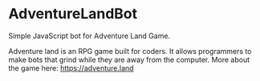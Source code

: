 # AdventureLandBot
Simple JavaScript bot for Adventure Land Game.

Adventure land is an RPG game built for coders. It allows programmers to make bots that grind while they are away from the computer. More about the game here: https://adventure.land
